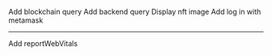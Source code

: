 Add blockchain query
Add backend query
Display nft image
Add log in with metamask

---

Add reportWebVitals
